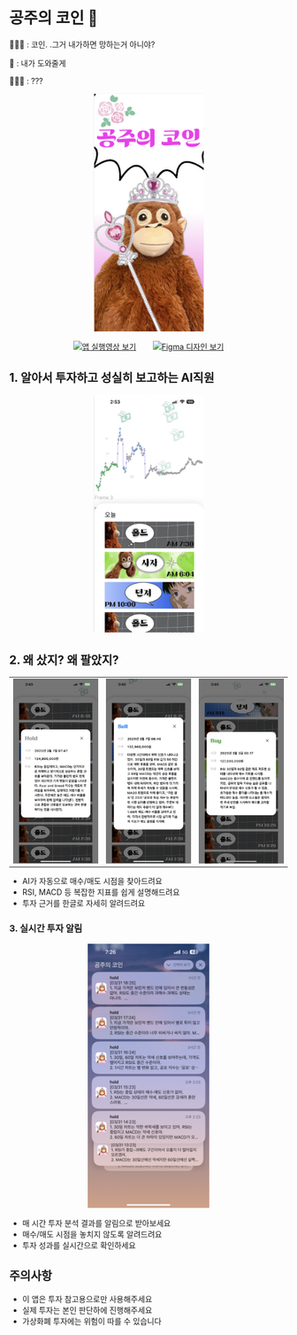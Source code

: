 # 공주의 코인 👑


🤦🏻‍♀️ : 코인. .그거 내가하면 망하는거 아니야?

🤖 : 내가 도와줄게

🤷🏻‍♀️ : ???



<p align="center">
<img src="assets/screenshots/로딩화면.png" width="200">
</p>



<p align="center" style="display: flex; justify-content: center; gap: 30px;">
<a href="https://sojungvideolist.s3.ap-northeast-2.amazonaws.com/%E1%84%8C%E1%85%A1%E1%86%A8%E1%84%83%E1%85%A9%E1%86%BC%E1%84%8B%E1%85%A7%E1%86%BC%E1%84%89%E1%85%A1%E1%86%BC.MP4">
<img src="https://img.shields.io/badge/🎥_앱_실행영상_보기-FF4785?style=for-the-badge&logo=flutter&logoColor=white&scale=1.5&labelColor=FF4785&color=white&fontSize=16px" alt="앱 실행영상 보기">
</a>
<a href="https://www.figma.com/design/MRvd8GMeTDSUScNKORmu4h/%F0%9F%92%98%EA%B3%B5%EC%A3%BC%EC%9D%98-%EC%BD%94%EC%9D%B8?node-id=0-1&p=f&t=PgD5RgE8BVikW56h-0">
<img src="https://img.shields.io/badge/🎨_Figma_디자인_보기-1E1E1E?style=for-the-badge&logo=figma&logoColor=white&scale=1.5&labelColor=1E1E1E&color=white&fontSize=16px" alt="Figma 디자인 보기">
</a>
</p>

## 1. 알아서 투자하고 성실히 보고하는 AI직원
<p align="center">
<img src="assets/screenshots/메인화면1.png" width="200">
</p>



## 2. 왜 샀지? 왜 팔았지? 
<p align="center">
<table align="center">
  <tr>
    <td><img src="assets/screenshots/매매기록상세보기_1.PNG" width="200"></td>
    <td><img src="assets/screenshots/매매기록상세보기_2.PNG" width="200"></td>
    <td><img src="assets/screenshots/매매기록상세보기_3.PNG" width="200"></td>
  </tr>
</table>
</p>

- AI가 자동으로 매수/매도 시점을 찾아드려요
- RSI, MACD 등 복잡한 지표를 쉽게 설명해드려요
- 투자 근거를 한글로 자세히 알려드려요

### 3. 실시간 투자 알림
<p align="center">
<img src="assets/screenshots/푸시알림.PNG" width="220">
</p>

- 매 시간 투자 분석 결과를 알림으로 받아보세요
- 매수/매도 시점을 놓치지 않도록 알려드려요
- 투자 성과를 실시간으로 확인하세요

## 주의사항

- 이 앱은 투자 참고용으로만 사용해주세요
- 실제 투자는 본인 판단하에 진행해주세요
- 가상화폐 투자에는 위험이 따를 수 있습니다

